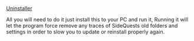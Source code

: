 [Uninstaller](https://drive.google.com/open?id=1Nw3UIa0p0SJ1w7-FBLL7hr57jnIj6MQS)

All you will need to do it just install this to your PC and run it, Running it will let the program force remove any traces of SideQuests old folders and settings in order to slow you to update or reinstall properly again.
